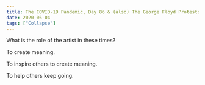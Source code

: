 ```yaml
---
title: The COVID-19 Pandemic, Day 86 & (also) The George Floyd Protests, Day 10
date: 2020-06-04
tags: ["Collapse"]
---
```


What is the role of the artist in these times?

<!--x-->

To create meaning.

To inspire others to create meaning.

To help others keep going.
